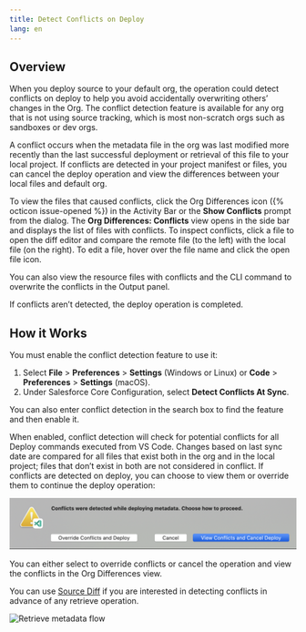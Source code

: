 ```yaml
---
title: Detect Conflicts on Deploy
lang: en
---
```

## Overview

When you deploy source to your default org, the operation could detect conflicts on deploy to help you avoid accidentally overwriting others’ changes in the Org. The conflict detection feature is available for any org that is not using source tracking, which is most non-scratch orgs such as sandboxes or dev orgs.

A conflict occurs when the metadata file in the org was last modified more recently than the last successful deployment or retrieval of this file to your local project.
If conflicts are detected in your project manifest or files, you can cancel the deploy operation and view the differences between your local files and default org.

To view the files that caused conflicts, click the Org Differences icon ({% octicon issue-opened %}) in the Activity Bar or the **Show Conflicts** prompt from the dialog. The **Org Differences: Conflicts** view opens in the side bar and displays the list of files with conflicts. To inspect conflicts, click a file to open the diff editor and compare the remote file (to the left) with the local file (on the right). To edit a file, hover over the file name and click the open file icon.

You can also view the resource files with conflicts and the CLI command to overwrite the conflicts in the Output panel.

If conflicts aren’t detected, the deploy operation is completed.

## How it Works

You must enable the conflict detection feature to use it:

1. Select **File** > **Preferences** > **Settings** (Windows or Linux) or **Code** > **Preferences** > **Settings** (macOS).
2. Under Salesforce Core Configuration, select **Detect Conflicts At Sync**.

You can also enter conflict detection in the search box to find the feature and then enable it.

When enabled, conflict detection will check for potential conflicts for all Deploy commands executed from VS Code. Changes based on last sync date are compared for all files that exist both in the org and in the local project; files that don’t exist in both are not considered in conflict. If conflicts are detected on deploy, you can choose to view them or override them to continue the deploy operation:

![Prompt for conflict detection](../../../images/DetectConflict_prompt.png)

You can either select to override conflicts or cancel the operation and view the conflicts in the Org Differences view.

You can use [Source Diff](source-diff.md)  if you are interested in detecting conflicts in advance of any retrieve operation. 

![Retrieve metadata flow](../../../images/RetrieveMetadataFlow.gif)
